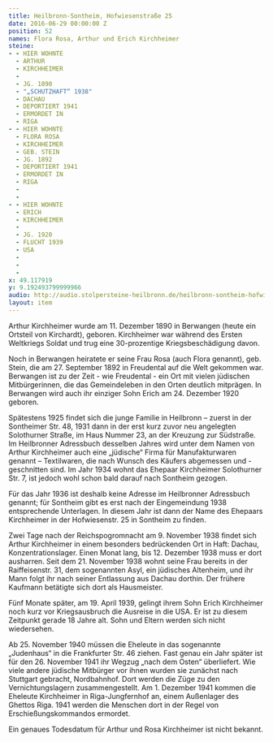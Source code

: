 ```yaml
---
title: Heilbronn-Sontheim, Hofwiesenstraße 25
date: 2016-06-29 00:00:00 Z
position: 52
names: Flora Rosa, Arthur und Erich Kirchheimer
steine:
- - HIER WOHNTE
  - ARTHUR
  - KIRCHHEIMER
  - 
  - JG. 1890
  - "„SCHUTZHAFT“ 1938"
  - DACHAU
  - DEPORTIERT 1941
  - ERMORDET IN
  - RIGA
- - HIER WOHNTE
  - FLORA ROSA
  - KIRCHHEIMER
  - GEB. STEIN
  - JG. 1892
  - DEPORTIERT 1941
  - ERMORDET IN
  - RIGA
  - 
  - 
- - HIER WOHNTE
  - ERICH
  - KIRCHHEIMER
  - 
  - JG. 1920
  - FLUCHT 1939
  - USA
  - 
  - 
  - 
x: 49.117919
y: 9.192493799999966
audio: http://audio.stolpersteine-heilbronn.de/heilbronn-sontheim-hofwiesenstrasse-25.mp3
layout: item
---
```


Arthur Kirchheimer wurde am 11. Dezember 1890 in Berwangen (heute ein Ortsteil von Kirchardt), geboren. Kirchheimer war während des Ersten Weltkriegs Soldat und trug eine 30-prozentige Kriegsbeschädigung davon.

Noch in Berwangen heiratete er seine Frau Rosa (auch Flora genannt), geb. Stein, die am 27. September 1892 in Freudental auf die Welt gekommen war. Berwangen ist zu der Zeit - wie Freudental - ein Ort mit vielen jüdischen Mitbürgerinnen, die das Gemeindeleben in den Orten deutlich mitprägen. In Berwangen wird auch ihr einziger Sohn Erich am 24. Dezember 1920 geboren.

Spätestens 1925 findet sich die junge Familie in Heilbronn – zuerst in der Sontheimer Str. 48, 1931 dann in der erst kurz zuvor neu angelegten Solothurner Straße, im Haus Nummer 23, an der Kreuzung zur Südstraße. Im Heilbronner Adressbuch desselben Jahres wird unter dem Namen von Arthur Kirchheimer auch eine „jüdische“ Firma für Manufakturwaren genannt – Textilwaren, die nach Wunsch des Käufers abgemessen und -geschnitten sind. Im Jahr 1934 wohnt das Ehepaar Kirchheimer Solothurner Str. 7, ist jedoch wohl schon bald darauf nach Sontheim gezogen.

Für das Jahr 1936 ist deshalb keine Adresse im Heilbronner Adressbuch genannt; für Sontheim gibt es erst nach der Eingemeindung 1938 entsprechende Unterlagen. In diesem Jahr ist dann der Name des Ehepaars Kirchheimer in der Hofwiesenstr. 25 in Sontheim zu finden.

Zwei Tage nach der Reichspogromnacht am 9. November 1938 findet sich Arthur Kirchheimer in einem besonders bedrückenden Ort in Haft: Dachau, Konzentrationslager. Einen Monat lang, bis 12. Dezember 1938 muss er dort ausharren. Seit dem 21. November 1938 wohnt seine Frau bereits in der Raiffeisenstr. 31, dem sogenannten Asyl, ein jüdisches Altenheim, und ihr Mann folgt ihr nach seiner Entlassung aus Dachau dorthin. Der frühere Kaufmann betätigte sich dort als Hausmeister.

Fünf Monate später, am 19. April 1939, gelingt ihrem Sohn Erich Kirchheimer noch kurz vor Kriegsausbruch die Ausreise in die USA. Er ist zu diesem Zeitpunkt gerade 18 Jahre alt. Sohn und Eltern werden sich nicht wiedersehen.

Ab 25. November 1940 müssen die Eheleute in das sogenannte „Judenhaus“ in die Frankfurter Str. 46 ziehen. Fast genau ein Jahr später ist für den 26. November 1941 ihr Wegzug „nach dem Osten“ überliefert. Wie viele andere jüdische Mitbürger vor ihnen wurden sie zunächst nach Stuttgart gebracht, Nordbahnhof. Dort werden die Züge zu den Vernichtungslagern zusammengestellt. Am 1. Dezember 1941 kommen die Eheleute Kirchheimer in Riga-Jungfernhof an, einem Außenlager des Ghettos Riga. 1941 werden die Menschen dort in der Regel von Erschießungskommandos ermordet.

Ein genaues Todesdatum für Arthur und Rosa Kirchheimer ist nicht bekannt.